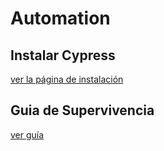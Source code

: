 # Automation

## Instalar Cypress
[ver la página de instalación](https://github.com/CentroCatu/automation/blob/master/Doc/InstalarCypress.md )

## Guia de Supervivencia
[ver guía](https://github.com/CentroCatu/automation/blob/master/Doc/guiaDeSupervivenciaCypress.md)
